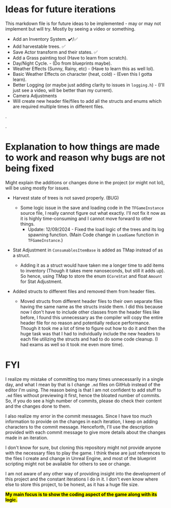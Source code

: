 # Ideas for future iterations
This markdown file is for future ideas to be implemented - may or may not implement but will try. Mostly by seeing a video or something.

- Add an Inventory System. ✔️/✅
- Add harvestable trees. ✅
- Save Actor transform and their states. ✅
- Add a Grass painting tool (Have to learn from scratch).
- Day/Night Cycle. - (Do from blueprints maybe).
- Weather Effects (Sunny, Rainy, etc) - (Have to learn this as well lol).
- Basic Weather Effects on character (heat, cold) - (Even this I gotta learn).
- Better Logging (or maybe just adding clarity to issues in `logging.h`) - (I'll just see a video, will be better than my current).
- Camera Adjustments
- Will create new header file/files to add all the structs and enums which are required multiple times in different files.

.

.

# Explanation to how things are made to work and reason why bugs are not being fixed
Might explain the additions or changes done in the project (or might not lol), will be using mostly for issues.

- Harvest state of trees is not saved properly. (BUG)  
    - Some logic issue in the save and loading code in the `TFGameInstance` source file, I really cannot figure out what exactly. I'll not fix it now as it is highly time-consuming and I cannot move forward to other things.  
      - Update: 12/09/2024 - Fixed the load logic of the trees and its log spawning function. (Main Code change in `LoadGame` function in `TFGameInstance`.)

- Stat Adjustment in `ConsumablesItemBase` is added as TMap instead of as a struct.  
    - Adding it as a struct would have taken me a longer time to add items to inventory (Though it takes mere nanoseconds, but still it adds up). So hence, using TMap to store the enum `ECoreStat` and float `Amount` for Stat Adjustment.

- Added structs to different files and removed them from header files.  
    - Moved structs from different header files to their own separate files having the same name as the structs inside them. I did this because now I don't have to include other classes from the header files like before, I found this unnecessary as the compiler will copy the entire header file for no reason and potentially reduce performance. Though it took me a lot of time to figure out how to do it and then the huge task was that I had to individually include the new headers to each file utilizing the structs and had to do some code cleanup. (I had exams as well so it took me even more time).

# FYI
I realize my mistake of committing too many times unnecessarily in a single day, and what I mean by that is I change `.md` files on GitHub instead of the editor I'm using. The reason being is that I am not confident to add stuff to `.md` files without previewing it first, hence the bloated number of commits. So, if you do see a high number of commits, please do check their content and the changes done to them.

I also realize my error in the commit messages. Since I have too much information to provide on the changes in each iteration, I keep on adding characters to the commit message. Henceforth, I'll use the description provided with each commit message to give more details about the changes made in an iteration.

I don't know for sure, but cloning this repository might not provide anyone with the necessary files to play the game. I think these are just references to the files I create and change in Unreal Engine, and most of the blueprint scripting might not be available for others to see or change.

I am not aware of any other way of providing insight into the development of this project and the constant iterations I do in it. I don't even know where else to store this project, to be honest, as it has a huge file size.

**<mark>My main focus is to show the coding aspect of the game along with its logic.</mark>**
